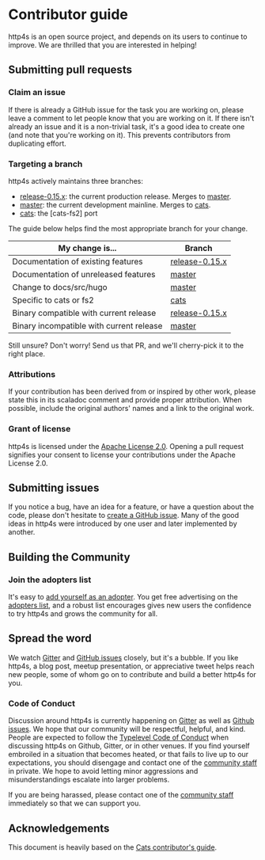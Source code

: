 # Contributor guide

http4s is an open source project, and depends on its users to continue
to improve.  We are thrilled that you are interested in helping!

## Submitting pull requests

### Claim an issue

If there is already a GitHub issue for the task you are working on,
please leave a comment to let people know that you are working on it.
If there isn't already an issue and it is a non-trivial task, it's a
good idea to create one (and note that you're working on it). This
prevents contributors from duplicating effort.

### Targeting a branch

http4s actively maintains three branches:

* [release-0.15.x]: the current production release.  Merges to [master].
* [master]: the current development mainline.  Merges to [cats].
* [cats]: the [cats-fs2] port

The guide below helps find the most appropriate branch for your change.

My change is...                               | Branch
----------------------------------------------|-------------------
Documentation of existing features            | [release-0.15.x]
Documentation of unreleased features          | [master]
Change to docs/src/hugo                       | [master]
Specific to cats or fs2                       | [cats]
Binary compatible with current release        | [release-0.15.x]
Binary incompatible with current release      | [master]

Still unsure?  Don't worry!  Send us that PR, and we'll cherry-pick it
to the right place.

### Attributions

If your contribution has been derived from or inspired by other work,
please state this in its scaladoc comment and provide proper
attribution. When possible, include the original authors' names and a
link to the original work.

### Grant of license

http4s is licensed under the [Apache License 2.0]. Opening a pull
request signifies your consent to license your contributions under the
Apache License 2.0.

## Submitting issues

If you notice a bug, have an idea for a feature, or have a question
about the code, please don't hesitate to [create a GitHub issue].
Many of the good ideas in http4s were introduced by one user and later
implemented by another.

## Building the Community

### Join the adopters list

It's easy to [add yourself as an adopter].  You get free advertising
on the [adopters list], and a robust list encourages gives new users
the confidence to try http4s and grows the community for all.

## Spread the word

We watch [Gitter] and [GitHub issues] closely, but it's a bubble.  If
you like http4s, a blog post, meetup presentation, or appreciative
tweet helps reach new people, some of whom go on to contribute and
build a better http4s for you.

### Code of Conduct

Discussion around http4s is currently happening on [Gitter] as
well as [Github issues].  We hope that our community will be
respectful, helpful, and kind.  People are expected to follow the
[Typelevel Code of Conduct] when discussing http4s on Github,
Gitter, or in other venues.  If you find yourself embroiled in a
situation that becomes heated, or that fails to live up to our
expectations, you should disengage and contact one of the [community
staff] in private. We hope to avoid letting minor aggressions and
misunderstandings escalate into larger problems.

If you are being harassed, please contact one of the [community staff]
immediately so that we can support you.

## Acknowledgements

This document is heavily based on the [Cats contributor's guide].

[issues page]: https://github.com/http4s/http4s/issues
[create a GitHub issue]: https://github.com/http4s/http4s/issues/new
[Github issues]: https://github.com/http4s/http4s/issues
[http4s.org]: http://http4s.org/
[adopters list]: http://http4s.org/adopters/
[add yourself as an adopter]: https://github.com/http4s/http4s/edit/master/docs/src/hugo/content/adopters.md
[Gitter]: http://gitter.im/http4s/http4s
[Typelevel Code of Conduct]: http://typelevel.org/conduct.html
[community staff]: http://http4s.org/community/conduct.html#community-staff
[Apache License 2.0]: https://github.com/http4s/http4s/blob/master/LICENSE
[Cats contributor's guide]: https://github.com/typelevel/cats/blob/master/CONTRIBUTING.md

[release-0.15.x]: https://github.com/http4s/http4s/tree/release-0.15.x
[master]: https://github.com/http4s/http4s/tree/master
[cats]: https://github.com/http4s/http4s/tree/cats
